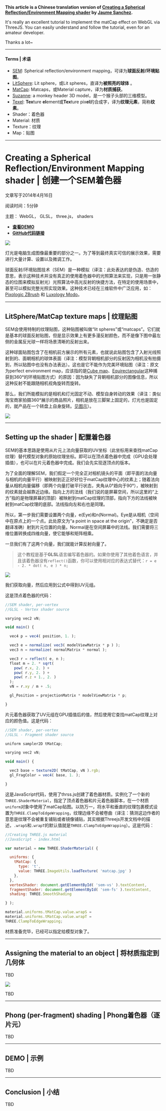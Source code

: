 

**This article is a Chinese translation version of [Creating a Spherical Reflection/Environment Mapping shader](https://www.clicktorelease.com/blog/creating-spherical-environment-mapping-shader/) by  [Jaume Sanchez](https://github.com/spite).**

It's really an excellent tutorial to implement the matCap effect on  WebGL via ThreeJS. You can easily understand and follow the tutorial, even for an amateur developer.

Thanks a lot~ 



------

#### Terms | 术语

- [SEM](http://wiki.polycount.com/wiki/Spherical_environment_map): Spherical reflection/environment mapping，可译为**球面反射/环境贴图**。
- [LitSphere](http://wiki.polycount.com/w/index.php?title=Lit_Sphere&redirect=no): Lit sphere，或Lit spheres，直译为**被照亮的球体** 。
- [MatCap](http://wiki.unity3d.com/index.php/MatCap): Matcaps，或Material capture，译为**材质捕获**。
- [Suzanne](https://en.wikipedia.org/wiki/Blender_(software)#Suzanne): a monkey header 3D model，是一个猴子头部的三维模型。
- [Texel](https://en.wikipedia.org/wiki/Texel_(graphics)): **Tex**ture **el**ement或**Tex**ture pix**el**的合成字，译为**纹理元素**，简称**纹素**。
- Shader：着色器
- Material:  材质
- Texture：纹理
- Map：贴图



------



# Creating a Spherical Reflection/Environment Mapping shader | 创建一个SEM着色器

文章写于2014年4月16日

阅读时间：5分钟

主题： WebGL， GLSL， three.js， shaders

* [**查看DEMO**](https://www.clicktorelease.com/code/spherical-environment-mapping/)
* [**GitHub代码链接**](https://github.com/spite/spherical-environment-mapping)

![](/images/spherical-environment-mapping.jpg)

灯光是电脑生成图像最重要的部分之一。为了等到最终真实可信的展示效果，需要进行大量计算、设置以及微调工作。

球面反射/环境贴图技术（SEM）是一种模拟（译注：此处表达的是伪造、仿造的意思，表示这种技术并没有真正的使用着色器中的光照算法来实现，只是用一张静态的位图来模拟反射光）光照算法中高光反射的快捷方法，在特定的使用场景中，甚至可以模拟完整光照实现效果。这种技术已经在三维软件中广泛应用，如： [Pixologic ZBrush](http://pixologic.com/zbrush/downloadcenter/library/) 和 [Luxology Modo](http://docs.luxology.com/modo/701/help/pages/shaderendering/ShaderItems/MatCap.html)。

------



## LitSphere/MatCap texture maps | 纹理贴图

SEM会使用特制的纹理贴图，这种贴图被叫做“lit spheres”或“matcaps”。它们就是基本的球面反射贴图，但是显示效果上有更多漫反射颜色，而不是像下图中最左侧的金属反光球一样将场景清晰的反射出来。

这种球面贴图包含了在相机前方展示的所有元素，也就说此贴图包含了入射光线照射到的、面朝相机的球体表面（译注：模型背朝相机部分的反射因为相机没有拍摄到，所以贴图中也没有办法表达）。这也是它不能作为完美环境贴图（译注：原文为perfect environment map，应该指的是[Cube map](https://en.wikipedia.org/wiki/Cube_mapping)、[Equirectangular](https://en.wikipedia.org/wiki/Equirectangular_projection)这种捕获到360°的环境贴图方式）的原因：因为缺失了背朝相机部分的图像信息，所以这种反射不能跟随相机视角旋转而旋转。

那么，我们所能模拟的是相机和灯光固定不动、模型自身转动的效果（译注：类似淘宝商家拍摄360°展示的商品照片，相机是放在三脚架上固定的，灯光也是固定的，就产品在一个转盘上自身旋转。[见图示](images/rotate-example.gif)）。

![](/images/spherical-maps.jpg)

------



## Setting up the shader | 配置着色器

SEM的基本思路是使用从片元上法向量获取的UV坐标（此坐标用来查找matCap纹理）替代模型对象的原始纹理坐标。即可以在顶点着色器中完成（GPU会处理插值），也可以在片元着色器中完成。我们会先实现逐顶点的版本。

为了全面的理解SEM，我们假定一个完全正对相机镜头的平面（即平面的法向量与相机的向量平行）被映射到正正好好位于matCap纹理中心的纹素上；随着法向量从相机向量偏移（即两个向量打破平行状态，夹角从0°趋向于90°），被映射到的纹素就会越靠近边缘。指向上方的法线（我们说的是屏幕空间，所以这里的“上方”指的是物理屏幕的顶部）被映射到matCap纹理的顶部，指向下方的法线被映射到matCap纹理的底部。法线指向左和右也是同理。

所以，第一步我们需要设置两个向量，e(Eye)和n(Normal)。Eye是从相机（空间中在原点上的一个点。此处原文为“a point in space at the origin”，不确定是否翻译准确）射到片元位置的向量。Normal是在空间屏幕中的法线。我们需要将三维位置转换成四维向量，使它能够和矩阵相乘。

一旦我们有了这两个向量，我们就能计算反射向量了。

> 这个教程是基于**GLSL**语言编写着色器的。如果你使用了其他着色语言，并且该着色器没有`reflect()`函数，你可以使用相对应的表达式替代：`r = e - 2. * dot( n, e ) * n;`


![](/images/st-spheremap.jpg)

我们获取向量，然后应用到公式中得到UV元组。

这是顶点着色器的代码：

```javascript
//SEM shader, per-vertex
//GLSL - Vertex shader source

varying vec2 vN;

void main() {

  vec4 p = vec4( position, 1. );

  vec3 e = normalize( vec3( modelViewMatrix * p ) );
  vec3 n = normalize( normalMatrix * normal );

  vec3 r = reflect( e, n );
  float m = 2. * sqrt(
    pow( r.x, 2. ) +
    pow( r.y, 2. ) +
    pow( r.z + 1., 2. )
  );
  vN = r.xy / m + .5;

  gl_Position = projectionMatrix * modelViewMatrix * p;

}
```

片元着色器获取了UV元组在GPU插值后的值，然后使用它查找matCap纹理上对应的颜色值。这是代码：

```javascript
//SEM shader, per-vertex
//GLSL - Fragment shader source

uniform sampler2D tMatCap;

varying vec2 vN;

void main() {

  vec3 base = texture2D( tMatCap, vN ).rgb;
  gl_FragColor = vec4( base, 1. );

}
```

这是JavaScript代码，使用了thrss.js创建了着色器材质。实例化了一个新的`THREE.ShaderMaterial`，指定了顶点着色器和片元着色器脚本，在一个材质`uniform`对象中使用了matCap贴图。以防万一，将水平和垂直的纹理包裹模式设置为`THREE.ClampToEdgeWrapping`，纹理边缘不会被卷曲（译注：猜测这边作者的意思是纹理不会被重复铺贴或者镜像铺贴，其实根据Threejs开发文档中的描述，`.wrapS`和`.wrapT`的默认值就是`THREE.ClampToEdgeWrapping`）。这是代码：

```javascript
//Creating THREE.js material
//JavaScript - index.html

var material = new THREE.ShaderMaterial( {

  uniforms: {
    tMatCap: {
      type: 't',
      value: THREE.ImageUtils.loadTexture( 'matcap.jpg' )
    },
  },
  vertexShader: document.getElementById( 'sem-vs' ).textContent,
  fragmentShader: document.getElementById( 'sem-fs' ).textContent,
  shading: THREE.SmoothShading

} );

material.uniforms.tMatCap.value.wrapS =
material.uniforms.tMatCap.value.wrapT =
THREE.ClampToEdgeWrapping;
```

材质准备完毕，已经可以指定给模型对象了。

------



## Assigning the material to an object | 将材质指定到几何体

TBD

![](/images/torus-different-materials.jpg)

TBD



------



## Phong (per-fragment) shading | Phong着色器（逐片元）
TBD







------



## DEMO | 示例
TBD







------




## Conclusion | 小结
TBD